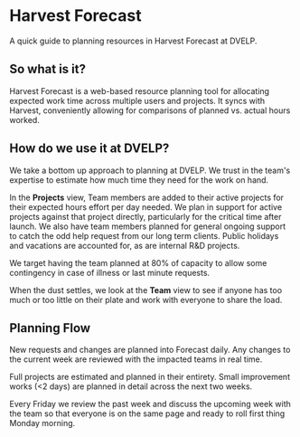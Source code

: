 # Harvest Forecast
A quick guide to planning resources in Harvest Forecast at DVELP.

## So what is it?
Harvest Forecast is a web-based resource planning tool for allocating expected work time across multiple users and projects. It syncs with Harvest, conveniently allowing for comparisons of planned vs. actual hours worked. 

## How do we use it at DVELP?
We take a bottom up approach to planning at DVELP. We trust in the team's expertise to estimate how much time they need for the work on hand.

In the **Projects** view, Team members are added to their active projects for their expected hours effort per day needed. We plan in support for active projects against that project directly, particularly for the critical time after launch.  We also have team members planned for general ongoing support to catch the odd help request from our long term clients. Public holidays and vacations are accounted for, as are internal R&D projects. 

We target having the team planned at 80% of capacity to allow some contingency in case of illness or last minute requests. 

When the dust settles, we look at the **Team** view to see if anyone has too much or too little on their plate and work with everyone to share the load. 

## Planning Flow
New requests and changes are planned into Forecast daily. Any changes to the current week are reviewed with the impacted teams in real time. 

Full projects are estimated and planned in their entirety. Small improvement works (<2 days) are planned in detail across the next two weeks. 

Every Friday we review the past week and discuss the upcoming week with the team so that everyone is on the same page and ready to roll first thing Monday morning. 

